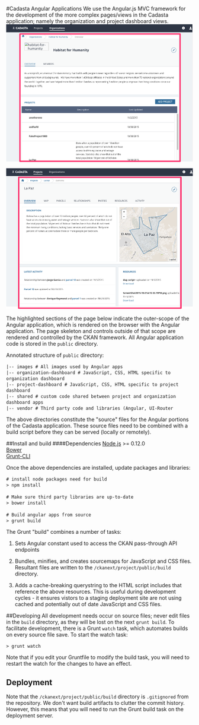 #Cadasta Angular Applications
We use the Angular.js MVC framework for the development of the more complex pages/views in the Cadasta application; namely the organization and project dashboard views.
![Organization dashboard](https://github.com/Cadasta/ckanext-project/blob/master/docs/organization-dashboard.png?raw=true)

![Project dashboard](https://github.com/Cadasta/ckanext-project/blob/master/docs/project-dashboard.png?raw=true)

The highlighted sections of the page below indicate the outer-scope of the Angular application, which is rendered on the browser with the Angular application. The page skeleton and controls outside of that scope are rendered and controlled by the CKAN framework. All Angular application code is stored in the `public` directory.

Annotated structure of `public` directory:  


    |-- images # All images used by Angular apps
    |-- organization-dashboard # JavaScript, CSS, HTML specific to organization dashboard
    |-- project-dashboard # JavaScript, CSS, HTML specific to project dashboard
    |-- shared # custom code shared between project and organization dashboard apps
    |-- vendor # Third party code and libraries (Angular, UI-Router
    

The above directories constitute the "source" files for the Angular portions of the Cadasta application.  These source files need to be combined with a build script before they can be served (locally or remotely). 

##Install and build
####Dependencies
[Node.js](https://nodejs.org/en/) >= 0.12.0  
[Bower](http://bower.io/)  
[Grunt-CLI](https://github.com/gruntjs/grunt-cli)

Once the above dependencies are installed, update packages and libraries:


    # install node packages need for build
    > npm install
    
    # Make sure third party libraries are up-to-date
    > bower install
    
    # Build angular apps from source
    > grunt build
    
The Grunt "build" combines a number of tasks:  

1) Sets Angular constant used to access the CKAN pass-through API endpoints  

2) Bundles, minifies, and creates sourcemaps for JavaScript and CSS files. Resultant files are written to the `/ckanext/project/public/build` directory.

3) Adds a cache-breaking querystring to the HTML script includes that reference the above resources.  This is useful during development cycles - it ensures vistors to a staging deployment site are not using cached and potentially out of date JavaScript and CSS files.  
  
##Developing
All development needs occur on source files; never edit files in the `build` directory, as they will be lost on the next `grunt build`. To facilitate development, there is a Grunt `watch` task, which automates builds on every source file save.  To start the watch task:

    > grunt watch
    
Note that if you edit your Gruntfile to modify the build task, you will need to restart the watch for the changes to have an effect.


## Deployment

Note that the  `/ckanext/project/public/build` directory is `.gitignored` from the repository.  We don't want build artifacts to clutter the commit history. However, this means that you will need to run the Grunt build task on the deployment server.
